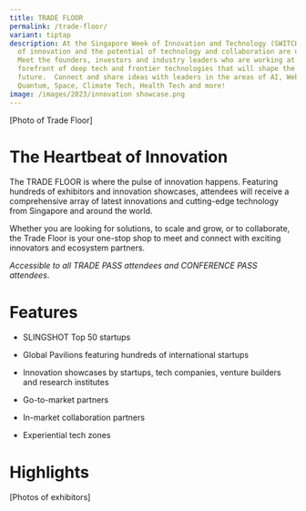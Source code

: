 ```yaml
---
title: TRADE FLOOR
permalink: /trade-floor/
variant: tiptap
description: At the Singapore Week of Innovation and Technology (SWITCH) sparks
  of innovation and the potential of technology and collaboration are unleashed.
  Meet the founders, investors and industry leaders who are working at the
  forefront of deep tech and frontier technologies that will shape the
  future.  Connect and share ideas with leaders in the areas of AI, Web3,
  Quantum, Space, Climate Tech, Health Tech and more!
image: /images/2023/innovation showcase.png
---
```

<p>[Photo of Trade Floor]</p>
<h1>The Heartbeat of Innovation</h1>
<p>The TRADE FLOOR is where the pulse of innovation happens. Featuring hundreds
of exhibitors and innovation showcases, attendees will receive a comprehensive
array of latest innovations and cutting-edge technology from Singapore
and around the world.</p>
<p>Whether you are looking for solutions, to scale and grow, or to collaborate,
the Trade Floor is your one-stop shop to meet and connect with exciting
innovators and ecosystem partners.</p>
<p><em>Accessible to all TRADE PASS attendees and CONFERENCE PASS attendees</em>.</p>
<h1>Features</h1>
<ul data-tight="true" class="tight">
<li>
<p>SLINGSHOT Top 50 startups</p>
</li>
<li>
<p>Global Pavilions featuring hundreds of international startups</p>
</li>
<li>
<p>Innovation showcases by startups, tech companies, venture builders and
research institutes</p>
</li>
<li>
<p>Go-to-market partners</p>
</li>
<li>
<p>In-market collaboration partners</p>
</li>
<li>
<p>Experiential tech zones</p>
</li>
</ul>
<h1>Highlights</h1>
<p>[Photos of exhibitors]</p>
<p></p>